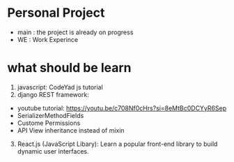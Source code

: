 # Personal Project
- main : the project is already on progress
- WE : Work Experince

# what should be learn 
1. javascript: CodeYad js tutorial
2. django REST framework:
  - youtube tutorial: https://youtu.be/c708Nf0cHrs?si=8eMtBc0DCYyR6Sep
  - SerializerMethodFields
  - Custome Permissions
  - API View inheritance instead of mixin 
3. React.js (JavaScript Libary): Learn a popular front-end library to build dynamic user interfaces.
